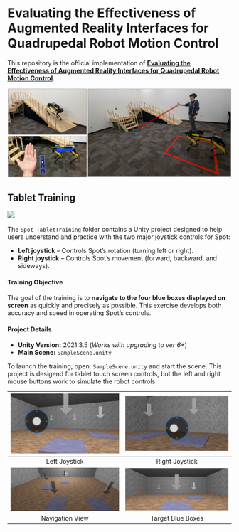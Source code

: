 # Evaluating the Effectiveness of Augmented Reality Interfaces for Quadrupedal Robot Motion Control

This repository is the official implementation of [**Evaluating the Effectiveness of Augmented Reality Interfaces for Quadrupedal Robot Motion Control**](). 

![Heder Imager for project.](images/header.png)



## Tablet Training

![](images/TabletTraining2.PNG)

The `Spot-TabletTraining` folder contains a Unity project designed to help users understand and practice with the two major joystick controls for Spot:

- **Left joystick** – Controls Spot’s rotation (turning left or right).
- **Right joystick** – Controls Spot’s movement (forward, backward, and sideways).

#### Training Objective

The goal of the training is to **navigate to the four blue boxes displayed on screen** as quickly and precisely as possible. This exercise develops both accuracy and speed in operating Spot’s controls.

#### Project Details

- **Unity Version:** 2021.3.5  (*Works with upgrading to ver 6+*)
- **Main Scene:** `SampleScene.unity`  

To launch the training, open: `SampleScene.unity` and start the scene. This project is desigend for tablet touch screen controls, but the left and right mouse buttons work to simulate the robot controls.

| ![Joystick Left](images/tablet5.png) | ![Joystick Right](images/tablet4.png) |
|:------------------------------------------:|:---------------------------------------------:|
| Left Joystick                              | Right Joystick                               |
| ![Spot Navigation](images/tablet2.png) | ![Blue Boxes](images/tablet3.png) |
| Navigation View                            | Target Blue Boxes                            |


